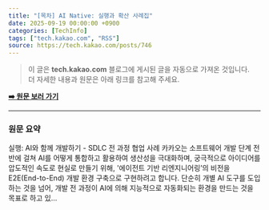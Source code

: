 ```yaml
---
title: "[목차] AI Native: 실행과 확산 사례집"
date: 2025-09-19 00:00:00 +0900
categories: [TechInfo]
tags: ["tech.kakao.com", "RSS"]
source: https://tech.kakao.com/posts/746
---
```

> 이 글은 **tech.kakao.com** 블로그에 게시된 글을 자동으로 가져온 것입니다. <br>
> 더 자세한 내용과 원문은 아래 링크를 참고해 주세요.

[**➡️ 원문 보러 가기**](https://tech.kakao.com/posts/746)

---

### 원문 요약
실행: AI와 함께 개발하기 - SDLC 전 과정 협업 사례 카카오는 소프트웨어 개발 단계 전반에 걸쳐 AI를 어떻게 통합하고 활용하여 생산성을 극대화하며, 궁극적으로 아이디어를 압도적인 속도로 현실로 만들기 위해, '에이전트 기반 리엔지니어링’의 비전을 E2E(End-to-End) 개발 환경 구축으로 구현하려고 합니다. 단순히 개별 AI 도구를 도입하는 것을 넘어, 개발 전 과정이 AI에 의해 지능적으로 자동화되는 환경을 만드는 것을 목표로 하고 있...
